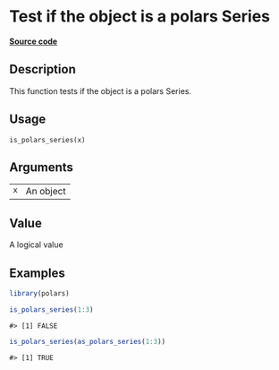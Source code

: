

# Test if the object is a polars Series

[**Source code**](https://github.com/pola-rs/r-polars/tree/d562252dbb77de7e06ca3e6150d74a2c709763bc/R/is_polars.R#L39)

## Description

This function tests if the object is a polars Series.

## Usage

<pre><code class='language-R'>is_polars_series(x)
</code></pre>

## Arguments

<table>
<tr>
<td style="white-space: nowrap; font-family: monospace; vertical-align: top">
<code id="is_polars_series_:_x">x</code>
</td>
<td>
An object
</td>
</tr>
</table>

## Value

A logical value

## Examples

``` r
library(polars)

is_polars_series(1:3)
```

    #> [1] FALSE

``` r
is_polars_series(as_polars_series(1:3))
```

    #> [1] TRUE

